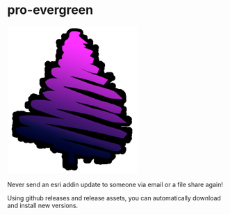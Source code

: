 # pro-evergreen 

![pro evergreen](./proevergreen.png)

Never send an esri addin update to someone via email or a file share again!

Using github releases and release assets, you can automatically download and install new versions.
